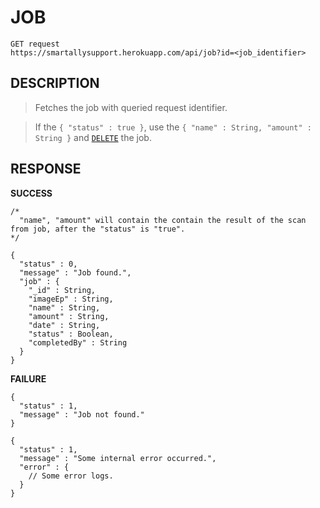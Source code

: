 JOB
==

```
GET request
https://smartallysupport.herokuapp.com/api/job?id=<job_identifier>
```

DESCRIPTION
--

>Fetches the job with queried request identifier.

>If the `{ "status" : true }`, use the `{ "name" : String, "amount" : String }` and  [`DELETE`](https://github.com/MuqThe2nd/smartally.support/blob/master/documentation/deleteJob.md) the job.

RESPONSE
--

**SUCCESS**

```
/*
  "name", "amount" will contain the contain the result of the scan from job, after the "status" is "true".
*/

{
  "status" : 0,
  "message" : "Job found.",
  "job" : {
    "_id" : String,
    "imageEp" : String,
    "name" : String,
    "amount" : String,
    "date" : String,
    "status" : Boolean,
    "completedBy" : String
  }
}
```

**FAILURE**

```
{
  "status" : 1,
  "message" : "Job not found."
}
```

```
{
  "status" : 1,
  "message" : "Some internal error occurred.",
  "error" : {
    // Some error logs.
  }
}
```

